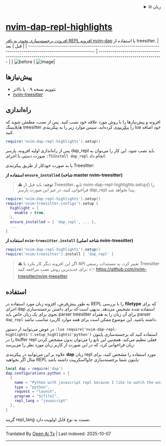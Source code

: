 
<div align="right">
  <details>
    <summary >🌐 زبان</summary>
    <div>
      <div align="center">
        <a href="https://openaitx.github.io/view.html?user=LiadOz&project=nvim-dap-repl-highlights&lang=en">English</a>
        | <a href="https://openaitx.github.io/view.html?user=LiadOz&project=nvim-dap-repl-highlights&lang=zh-CN">简体中文</a>
        | <a href="https://openaitx.github.io/view.html?user=LiadOz&project=nvim-dap-repl-highlights&lang=zh-TW">繁體中文</a>
        | <a href="https://openaitx.github.io/view.html?user=LiadOz&project=nvim-dap-repl-highlights&lang=ja">日本語</a>
        | <a href="https://openaitx.github.io/view.html?user=LiadOz&project=nvim-dap-repl-highlights&lang=ko">한국어</a>
        | <a href="https://openaitx.github.io/view.html?user=LiadOz&project=nvim-dap-repl-highlights&lang=hi">हिन्दी</a>
        | <a href="https://openaitx.github.io/view.html?user=LiadOz&project=nvim-dap-repl-highlights&lang=th">ไทย</a>
        | <a href="https://openaitx.github.io/view.html?user=LiadOz&project=nvim-dap-repl-highlights&lang=fr">Français</a>
        | <a href="https://openaitx.github.io/view.html?user=LiadOz&project=nvim-dap-repl-highlights&lang=de">Deutsch</a>
        | <a href="https://openaitx.github.io/view.html?user=LiadOz&project=nvim-dap-repl-highlights&lang=es">Español</a>
        | <a href="https://openaitx.github.io/view.html?user=LiadOz&project=nvim-dap-repl-highlights&lang=it">Italiano</a>
        | <a href="https://openaitx.github.io/view.html?user=LiadOz&project=nvim-dap-repl-highlights&lang=ru">Русский</a>
        | <a href="https://openaitx.github.io/view.html?user=LiadOz&project=nvim-dap-repl-highlights&lang=pt">Português</a>
        | <a href="https://openaitx.github.io/view.html?user=LiadOz&project=nvim-dap-repl-highlights&lang=nl">Nederlands</a>
        | <a href="https://openaitx.github.io/view.html?user=LiadOz&project=nvim-dap-repl-highlights&lang=pl">Polski</a>
        | <a href="https://openaitx.github.io/view.html?user=LiadOz&project=nvim-dap-repl-highlights&lang=ar">العربية</a>
        | <a href="https://openaitx.github.io/view.html?user=LiadOz&project=nvim-dap-repl-highlights&lang=fa">فارسی</a>
        | <a href="https://openaitx.github.io/view.html?user=LiadOz&project=nvim-dap-repl-highlights&lang=tr">Türkçe</a>
        | <a href="https://openaitx.github.io/view.html?user=LiadOz&project=nvim-dap-repl-highlights&lang=vi">Tiếng Việt</a>
        | <a href="https://openaitx.github.io/view.html?user=LiadOz&project=nvim-dap-repl-highlights&lang=id">Bahasa Indonesia</a>
        | <a href="https://openaitx.github.io/view.html?user=LiadOz&project=nvim-dap-repl-highlights&lang=as">অসমীয়া</
      </div>
    </div>
  </details>
</div>

# nvim-dap-repl-highlights
افزودن برجسته‌سازی نحوی به بافر REPL افزونه [nvim-dap](https://github.com/mfussenegger/nvim-dap) با استفاده از treesitter.
| قبل                                                                                                              | بعد                                                                                                           |
| --------------------------------------------------------------------------------------------------------------- | -------------------------------------------------------------------------------------------------------------- |
| ![before](https://user-images.githubusercontent.com/20954878/235993939-a3ad95eb-9dfa-41a4-b70e-3a4e890e2adf.png) | ![image](https://user-images.githubusercontent.com/20954878/235993604-642fe658-6cc9-40e0-846c-00df11d963e1.png)|

## پیش‌نیازها
* نئوویم نسخه ۰.۹ یا بالاتر
* [nvim-treesitter](https://github.com/nvim-treesitter/nvim-treesitter)

## راه‌اندازی
افزونه و پیش‌نیازها را با روش مورد علاقه خود نصب کنید. پس از نصب، مطمئن شوید که هایلایتینگ treesitter را [پیکربندی](https://github.com/nvim-treesitter/nvim-treesitter#modules) کرده‌اید، سپس موارد زیر را به پیکربندی lua خود اضافه کنید.
```lua
require('nvim-dap-repl-highlights').setup()
```
پس از راه‌اندازی اولیه افزونه، پارسر dap_repl باید نصب شود، این کار را می‌توان به صورت دستی با اجرای `:TSInstall dap_repl` انجام داد.

یا به صورت خودکار از طریق پیکربندی Treesitter:

**استفاده از `ensure_installed` (شاخه master nvim-treesitter)**
> ⚠️ **توجه:** باید قبل از Treesitter، تابع nvim-dap-repl-highlights.setup() را فراخوانی کنید، در غیر این صورت پارسر dap_repl پیدا نخواهد شد.
```lua
require('nvim-dap-repl-highlights').setup()
require('nvim-treesitter.configs').setup {
  highlight = {
    enable = true,
  },
  ensure_installed = { 'dap_repl', ... },
  ...
}
```
**استفاده از `nvim-treesitter.install` (شاخه اصلی nvim-treesitter)**
```lua
require('nvim-dap-repl-highlights').setup()
require('nvim-treesitter').install { 'dap_repl' }
```
> ⚠️ اگر این افزونه دیگر کار نکرد یا API تغییر کرد، به مستندات رسمی Treesitter برای جدیدترین روش نصب مراجعه کنید:
> 👉 https://github.com/nvim-treesitter/nvim-treesitter

## استفاده
به طور پیش‌فرض، افزونه زبان مورد استفاده در REPL را با بررسی **filetype** که برای اجرای dap استفاده شده تشخیص می‌دهد. بدیهی است که برای داشتن برجسته‌سازی نحوی برای یک زبان خاص باید parser treesitter برای آن زبان را به همراه parser `dap_repl` داشته باشید.
این موضوع ممکن است برای همه موارد کاربرد مناسب نباشد.

در عوض می‌توانید از دستور `:lua require('nvim-dap-repl-highlights').setup_highlights('python')` استفاده کنید که برجسته‌سازی پایتون را در buffer repl فعلی تنظیم می‌کند.
همچنین این تابع را می‌توان بدون مشخص کردن زبان فراخوانی کرد، که در این صورت از کاربر زبان مورد نظر را می‌پرسد.

علاوه بر این می‌توانید در پیکربندی **dap** زبان repl مورد استفاده را مشخص کنید، برای مثال اگر بخواهید REPL پایتون شما برجسته‌سازی جاوااسکریپت داشته باشد:
```lua
local dap = require('dap')
dap.configurations.python = {
  {
    name = "Python with javascript repl because I like to watch the world burn 🔥🔥🔥",
    type = "python",
    request = "launch",
    program = "${file}",
    repl_lang = "javascript"
  },
}
```
گزینه repl_lang نسبت به نوع فایل اولویت دارد.


---

Tranlated By [Open Ai Tx](https://github.com/OpenAiTx/OpenAiTx) | Last indexed: 2025-10-07

---